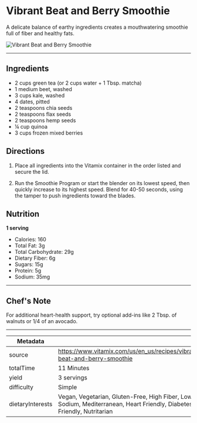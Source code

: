 # Vibrant Beat and Berry Smoothie

A delicate balance of earthy ingredients creates a mouthwatering smoothie full of fiber and healthy fats.

![Vibrant Beat and Berry Smoothie](https://www.vitamix.com/content/dam/vitamix/migration/media/recipe/vibrant-beat-and-berry-smoothie/images/VibrantBeatBerry_470x449.png)

---

## Ingredients

- 2 cups green tea (or 2 cups water + 1 Tbsp. matcha)
- 1 medium beet, washed
- 3 cups kale, washed
- 4 dates, pitted
- 2 teaspoons chia seeds
- 2 teaspoons flax seeds
- 2 teaspoons hemp seeds
- ¼ cup quinoa
- 3 cups frozen mixed berries

## Directions

1. Place all ingredients into the Vitamix container in the order listed and secure the lid.

2. Run the Smoothie Program or start the blender on its lowest speed, then quickly increase to its highest speed. Blend for 40-50 seconds, using the tamper to push ingredients toward the blades.

## Nutrition

**1 serving**

- Calories: 160
- Total Fat: 3g
- Total Carbohydrate: 29g
- Dietary Fiber: 6g
- Sugars: 15g
- Protein: 5g
- Sodium: 35mg

---

## Chef's Note

For additional heart-health support, try optional add-ins like 2 Tbsp. of walnuts or 1/4 of an avocado.

---

| Metadata |  |
| --- | --- |
| source | https://www.vitamix.com/us/en_us/recipes/vibrant-beat-and-berry-smoothie |
| totalTime | 11 Minutes |
| yield | 3 servings |
| difficulty | Simple |
| dietaryInterests | Vegan, Vegetarian, Gluten-Free, High Fiber, Low Sodium, Mediterranean, Heart Friendly, Diabetes Friendly, Nutritarian |
